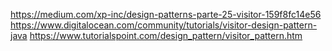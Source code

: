 

https://medium.com/xp-inc/design-patterns-parte-25-visitor-159f8fc14e56
https://www.digitalocean.com/community/tutorials/visitor-design-pattern-java
https://www.tutorialspoint.com/design_pattern/visitor_pattern.htm